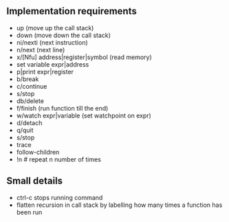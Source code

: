 ## Implementation requirements

* up (move up the call stack)
* down (move down the call stack)
* ni/nexti (next instruction)
* n/next (next line)
* x/[Nfu] address|register|symbol (read memory)
* set variable expr|address
* p|print expr|register
* b/break
* c/continue
* s/stop
* db/delete
* f/finish (run function till the end)
* w/watch expr|variable (set watchpoint on expr)
* d/detach
* q/quit
* s/stop
* trace
* follow-children
* !n <cmd> # repeat <cmd> n number of times

## Small details

* ctrl-c stops running command
* flatten recursion in call stack by labelling how many times a function has been run
